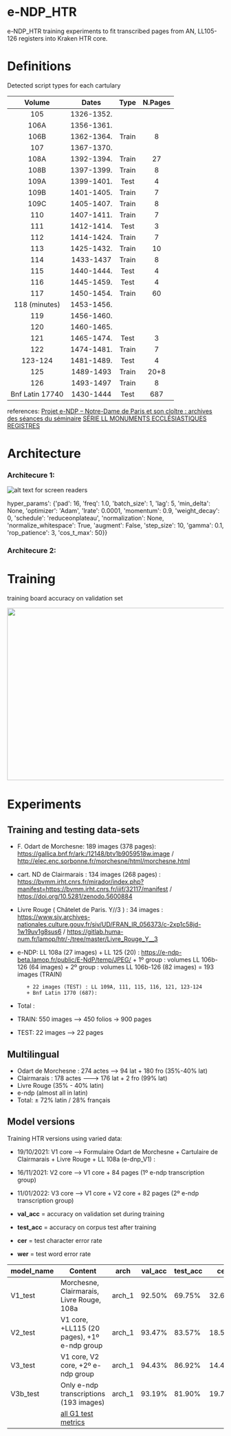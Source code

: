 # e-NDP_HTR



e-NDP_HTR training experiments to fit transcribed pages from AN, LL105-126 registers into Kraken HTR core.


# Definitions

Detected script types for each cartulary


|      Volume     |    Dates   |  Type | N.Pages |
|:---------------:|:----------:|:-----:|:-------:|
|       105       | 1326-1352. |       |         |
|       106A      | 1356-1361. |       |         |
|       106B      | 1362-1364. | Train |    8    |
|       107       | 1367-1370. |       |         |
|       108A      | 1392-1394. | Train |    27   |
|       108B      | 1397-1399. | Train |    8    |
|       109A      | 1399-1401. |  Test |    4    |
|       109B      | 1401-1405. | Train |    7    |
|       109C      | 1405-1407. | Train |    8    |
|       110       | 1407-1411. | Train |    7    |
|       111       | 1412-1414. |  Test |    3    |
|       112       | 1414-1424. | Train |    7    |
|       113       | 1425-1432. | Train |    10   |
|       114       |  1433-1437 | Train |    8    |
|       115       | 1440-1444. |  Test |    4    |
|       116       | 1445-1459. |  Test |    4    |
|       117       | 1450-1454. | Train |    60   |
|  118 (minutes)  | 1453-1456. |       |         |
|       119       | 1456-1460. |       |         |
|       120       | 1460-1465. |       |         |
|       121       | 1465-1474. |  Test |    3    |
|       122       | 1474-1481. | Train |    7    |
|     123-124     | 1481-1489. |  Test |    4    |
|       125       |  1489-1493 | Train |   20+8  |
|       126       |  1493-1497 | Train |    8    |
| Bnf Latin 17740 |  1430-1444 |  Test |   687   |

references:
[Projet e-NDP – Notre-Dame de Paris et son cloître : archives des séances du séminaire](https://lamop.hypotheses.org/files/2020/11/e-NDP_seance1_20201020-compresse-1.pdf)
[SÉRIE LL MONUMENTS ECCLÉSIASTIQUES REGISTRES](http://www.archivesnationales.culture.gouv.fr/chan/chan/fonds/EGF/SA/InvSAPDF/Ll.pdf)

# Architecture

### Architecure 1: 


![alt text for screen readers](https://gitlab.com/magistermilitum/home_alcar_kraken/-/raw/main/images/kraken_arch_1.drawio.png)

hyper_params': {'pad': 16, 'freq': 1.0, 'batch_size': 1, 'lag': 5, 'min_delta': None, 'optimizer': 'Adam', 'lrate': 0.0001, 'momentum': 0.9, 'weight_decay': 0, 'schedule': 'reduceonplateau', 'normalization': None, 'normalize_whitespace': True, 'augment': False, 'step_size': 10, 'gamma': 0.1, 'rop_patience': 3, 'cos_t_max': 50}}

### Architecure 2:

# Training



training board accuracy on validation set

<p float="left">
<img src="https://gitlab.com/magistermilitum/home_alcar_kraken/-/raw/main/images/val_acc_G1.jpg" width="546" height="400"> 
</p>





# Experiments

## Training and testing data-sets 

- F. Odart de Morchesne:  189 images (378 pages): https://gallica.bnf.fr/ark:/12148/btv1b9059518w.image  /  http://elec.enc.sorbonne.fr/morchesne/html/morchesne.html
- cart. ND de Clairmarais :  134 images (268 pages) : https://bvmm.irht.cnrs.fr/mirador/index.php?manifest=https://bvmm.irht.cnrs.fr/iiif/32117/manifest  /  https://doi.org/10.5281/zenodo.5600884
- Livre Rouge ( Châtelet de Paris. Y//3 ) :  34 images : https://www.siv.archives-nationales.culture.gouv.fr/siv/UD/FRAN_IR_056373/c-2xp1c58jd-1w19uv1g8sus6  /  https://gitlab.huma-num.fr/lamop/htr/-/tree/master/Livre_Rouge_Y__3
- e-NDP: LL 108a (27 images) + LL 125 (20) : https://e-ndp-beta.lamop.fr/public/E-NdP/temp/JPEG/
         + 1º group : volumes LL 106b-126 (64 images)
         + 2º group : volumes LL 106b-126 (82 images) 
         = 193 images (TRAIN)

         + 22 images (TEST) : LL 109A, 111, 115, 116, 121, 123-124
         + Bnf Latin 1770 (687): 

- Total : 
- TRAIN: 550 images --> 450 folios -> 900 pages
- TEST: 22 images --> 22 pages

## Multilingual 

- Odart de Morchesne : 274 actes --> 94 lat + 180 fro (35%-40% lat)
- Clairmarais : 178 actes ---> 176 lat + 2 fro (99% lat)
- Livre Rouge (35% - 40% latin)
- e-ndp (almost all in latin)
- Total: ± 72% latin / 28% français


## Model versions

Training HTR versions using varied data:

- 19/10/2021: V1 core --> Formulaire Odart de Morchesne + Cartulaire de Clairmarais + Livre Rouge + LL 108a (e-dnp_V1) : 
- 16/11/2021: V2 core --> V1 core + 84 pages (1º e-ndp transcription group)
- 11/01/2022: V3 core --> V1 core + V2 core + 82 pages (2º e-ndp transcription group)


- **val_acc** = accuracy on validation set during training
- **test_acc** = accuracy on corpus test after training
- **cer** = test character error rate
- **wer** = test word error rate

| model_name | Content | arch |val_acc | test_acc |cer | wer | logs |
| ------ | ------ |------ |------ |------ |------ |------ |------ |
| V1_test | Morchesne, Clairmarais, Livre Rouge, 108a |arch_1 | 92.50% | 69.75% |32.68% |88.79% |[log_1](https://gitlab.com/magistermilitum/e-ndp_htr/-/raw/main/Logs/endp_V1_evaluation) |
| V2_test | V1 core, +LL115 (20 pages), +1º e-ndp group |arch_1 | 93.47% | 83.57% |18.52% | 68.21% |[log_2](https://gitlab.com/magistermilitum/e-ndp_htr/-/raw/main/Logs/endp_V2_evaluation) |
| V3_test | V1 core, V2 core, +2º e-ndp group |arch_1 |94.43% |86.92% |14.46% |58.94% | [log_3](https://gitlab.com/magistermilitum/e-ndp_htr/-/raw/main/Logs/endp_V3_evaluation) |
| V3b_test | Only e-ndp transcriptions (193 images) |arch_1| 93.19% |81.90% |19.72% |73.81% |[log_4](https://gitlab.com/magistermilitum/e-ndp_htr/-/raw/main/Logs/endp_V3b_evaluation) |
||[all G1 test metrics](https://magistermilitum.gitlab.io/e-ndp_htr/)|


